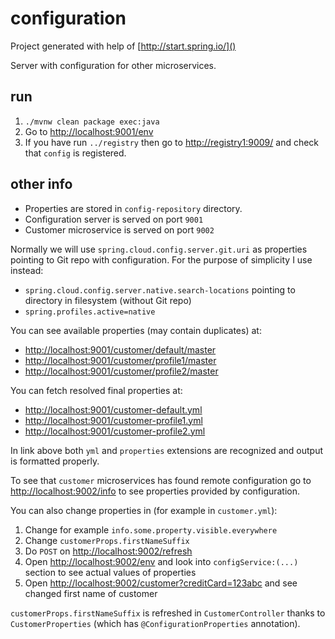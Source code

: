 configuration
=============

Project generated with help of [http://start.spring.io/]()

Server with configuration for other microservices.

run
---

1. `./mvnw clean package exec:java`
2. Go to [http://localhost:9001/env]()
3. If you have run `../registry` then go to [http://registry1:9009/]() and check that `config` is registered.

other info
----------
 
* Properties are stored in `config-repository` directory.
* Configuration server is served on port `9001`
* Customer microservice is served on port `9002`

Normally we will use `spring.cloud.config.server.git.uri` as properties pointing to Git repo with configuration.
For the purpose of simplicity I use instead:
* `spring.cloud.config.server.native.search-locations` pointing to directory in filesystem (without Git repo)
* `spring.profiles.active=native`

You can see available properties (may contain duplicates) at:
* [http://localhost:9001/customer/default/master]()
* [http://localhost:9001/customer/profile1/master]()
* [http://localhost:9001/customer/profile2/master]()

You can fetch resolved final properties at:
* [http://localhost:9001/customer-default.yml]()
* [http://localhost:9001/customer-profile1.yml]()
* [http://localhost:9001/customer-profile2.yml]()

In link above both `yml` and `properties` extensions are recognized and output is formatted properly.

To see that `customer` microservices has found remote configuration
 go to [http://localhost:9002/info]() to see properties provided
 by configuration.

You can also change properties in (for example in `customer.yml`):
1. Change for example `info.some.property.visible.everywhere`
2. Change `customerProps.firstNameSuffix`
 3. Do `POST` on [http://localhost:9002/refresh]()
4. Open [http://localhost:9002/env]() and look into `configService:(...)` section to see actual values of properties
5. Open [http://localhost:9002/customer?creditCard=123abc]() and see changed first name of customer

`customerProps.firstNameSuffix` is refreshed in `CustomerController` thanks
 to `CustomerProperties` (which has `@ConfigurationProperties` annotation).
